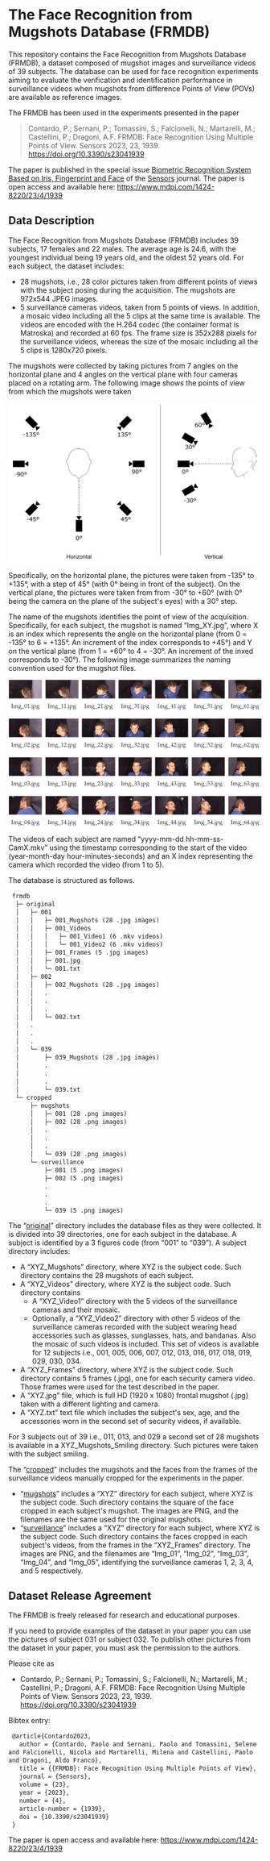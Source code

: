 # The Face Recognition from Mugshots Database (FRMDB)

This repository contains the Face Recognition from Mugshots Database (FRMDB), a dataset composed of mugshot images and surveillance videos of 39 subjects. The database can be used for face recognition experiments aiming to evaluate the verification and identification performance in surveillance videos when mugshots from difference Points of View (POVs) are available as reference images.

The FRMDB has been used in the experiments presented in the paper

> Contardo, P.; Sernani, P.; Tomassini, S.; Falcionelli, N.; Martarelli, M.; Castellini, P.; Dragoni, A.F. FRMDB: Face Recognition Using Multiple Points of View. Sensors 2023, 23, 1939. <https://doi.org/10.3390/s23041939>

The paper is published in the special issue [Biometric Recognition System Based on Iris, Fingerprint and Face](https://www.mdpi.com/journal/sensors/special_issues/5ZH0DZ8318) of  the [Sensors](https://www.mdpi.com/journal/sensors) journal. The paper is open access and available here: <https://www.mdpi.com/1424-8220/23/4/1939>

## Data Description

The Face Recognition from Mugshots Database (FRMDB) includes 39 subjects, 17 females and 22 males. The average age is 24.6, with the youngest individual being 19 years old, and the oldest 52 years old. For each subject, the dataset includes:
-  28 mugshots, i.e., 28 color pictures taken from different points of views with the subject posing during the acquisition. The mugshots are 972x544 JPEG images.
-  5 surveillance cameras videos, taken from 5 points of views. In addition, a mosaic video including all the 5 clips at the same time is available. The videos are encoded with the H.264 codec (the container format is Matroska) and recorded at 60 fps. The frame size is 352x288 pixels for the surveillance videos, whereas the size of the mosaic including all the 5 clips is 1280x720 pixels.

The mugshots were collected by taking pictures from 7 angles on the horizontal plane and 4 angles on the vertical plane with four cameras placed on a rotating arm. The following image shows the points of view from which the mugshots were taken

![Points of View for the acquisition of the FRMD mughosts](images/povs.png)

Specifically, on the horizontal plane, the pictures were taken from -135° to +135°, with a step of 45° (with 0° being in front of the subject). On the vertical plane, the pictures were taken from from -30° to +60° (with 0° being the camera on the plane of the subject's eyes) with a 30° step.

The name of the mugshots identifies the point of view of the acquisition. Specifically, for each subject, the mugshot is named “Img_XY.jpg”, where X is an index which represents the angle on the horizontal plane (from 0 = -135° to 6 = +135°. An increment of the index corresponds to +45°) and Y on the vertical plane (from 1 = +60° to 4 = -30°. An increment of the inxed corresponds to -30°). The following image summarizes the naming convention used for the mugshot files.

![Sample of the mugshots available in the FRMDB](images/mugshots.gif)

The videos of each subject are named “yyyy-mm-dd hh-mm-ss-CamX.mkv” using the timestamp corresponding to the start of the video (year-month-day hour-minutes-seconds) and an X index representing the camera which recorded the video (from 1 to 5).

The database is structured as follows.

	 frmdb
	  ├─ original
	  │   ├─ 001
	  │   │   ├─ 001_Mugshots (28 .jpg images)
	  │   │   ├─ 001_Videos
	  │   │   │   ├─ 001_Video1 (6 .mkv videos)
	  │   │   │   └─ 001_Video2 (6 .mkv videos)
	  │   │   ├─ 001_Frames (5 .jpg images)
	  │   │   ├─ 001.jpg
	  │   │   └─ 001.txt
	  │   ├─ 002
	  │   │   ├─ 002_Mugshots (28 .jpg images)
	  │   │   .
	  │   │   .
	  │   │   .
	  │   │   └─ 002.txt
	  │   .
	  │   .
	  │   .
	  │   └─ 039
	  │       ├─ 039_Mugshots (28 .jpg images)
	  │       .
	  │       .
	  │       .
	  │       └─ 039.txt
	  └─ cropped 
	      ├─ mugshots
	      │   ├─ 001 (28 .png images)
	      │   ├─ 002 (28 .png images)
	      │	  .
	      │   .
	      │   .
	      │	  └─ 039 (28 .png images)
	      └─ surveillance
	          ├─ 001 (5 .png images)
	          ├─ 002 (5 .png images)
	       	  .
	          .
	          .
	       	  └─ 039 (5 .png images)

The “[original](frmdb/original)” directory includes the database files as they were collected. It is divided into 39 directories, one for each subject in the database. A subject is identified by a 3 figures code (from “001” to “039”). A subject directory includes:
-  A “XYZ_Mugshots” directory, where XYZ is the subject code. Such directory contains the 28 mugshots of each subject.
-  A “XYZ_Videos” directory, where XYZ is the subject code. Such directory contains
    - A “XYZ_Video1” directory with the 5 videos of the surveillance cameras and their mosaic.
	- Optionally, a “XYZ_Video2” directory with other 5 videos of the surveillance cameras recorded with the subject wearing head accessories such as glasses, sunglasses, hats, and bandanas. Also the mosaic of such videos is included. This set of videos is available for 12 subjects i.e., 001, 005, 006, 007, 012, 013, 016, 017, 018, 019, 029, 030, 034.
-  A “XYZ_Frames” directory, where XYZ is the subject code. Such directory contains 5 frames (.jpg), one for each security camera video. Those frames were used for the test described in the paper.
-  A “XYZ.jpg” file, which is full HD (1920 x 1080) frontal mugshot (.jpg) taken with a different lighting and camera.
-  A “XYZ.txt” text file which includes the subject's sex, age, and the accessories worn in the second set of security videos, if available.

For 3 subjects out of 39 i.e., 011, 013, and 029 a second set of 28 mugshots is available in a XYZ_Mugshots_Smiling directory. Such pictures were taken with the subject smiling.

The “[cropped](frmdb/cropped)” includes the mugshots and the faces from the frames of the surveillance videos manually cropped for the experiments in the paper.
-  “[mugshots](frmdb/cropped/mugshots)” includes a “XYZ” directory for each subject, where XYZ is the subject code. Such directory contains the square of the face cropped in each subject's mugshot. The images are PNG, and the filenames are the same used for the original mugshots.
-  “[surveillance](frmdb/cropped/surveillance)” includes a “XYZ” directory for each subject, where XYZ is the subject code. Such directory contains the faces cropped in each subject's videos, from the frames in the “XYZ_Frames” directory. The images are PNG, and the filenames are “Img_01”, “Img_02”, “Img_03”, “Img_04”, and “Img_05”, identifying the surveillance cameras 1, 2, 3, 4, and 5 respectively.

## Dataset Release Agreement

The FRMDB is freely released for research and educational purposes.

If you need to provide examples of the dataset in your paper you can use the pictures of subject 031 or subject 032. To publish other pictures from the dataset in your paper, you must ask the permission to the authors.

Please cite as
- Contardo, P.; Sernani, P.; Tomassini, S.; Falcionelli, N.; Martarelli, M.; Castellini, P.; Dragoni, A.F. FRMDB: Face Recognition Using Multiple Points of View. Sensors 2023, 23, 1939. <https://doi.org/10.3390/s23041939>
 
Bibtex entry:

	 @article{Contardo2023,
	   author = {Contardo, Paolo and Sernani, Paolo and Tomassini, Selene and Falcionelli, Nicola and Martarelli, Milena and Castellini, Paolo and Dragoni, Aldo Franco},
	   title = {{FRMDB}: Face Recognition Using Multiple Points of View},
	   journal = {Sensors},
	   volume = {23},
	   year = {2023},
	   number = {4},
	   article-number = {1939},
	   doi = {10.3390/s23041939}
	 }


The paper is open access and available here: <https://www.mdpi.com/1424-8220/23/4/1939>